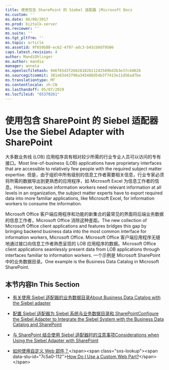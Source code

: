 ```yaml
---
title: 使用包含 SharePoint 的 Siebel 适配器 |Microsoft Docs
ms.custom: ''
ms.date: 06/08/2017
ms.prod: biztalk-server
ms.reviewer: ''
ms.suite: ''
ms.tgt_pltfrm: ''
ms.topic: article
ms.assetid: 9f659b80-ec62-4797-adc3-b43cb0d79506
caps.latest.revision: 4
author: MandiOhlinger
ms.author: mandia
manager: anneta
ms.openlocfilehash: 946f65d3f26628182b11242589bd2b3e37c44026
ms.sourcegitcommit: 381e83d43796a345488d54b3f7413e11d56ad7be
ms.translationtype: MT
ms.contentlocale: zh-CN
ms.lasthandoff: 05/07/2019
ms.locfileid: "65370261"
---
```

# <a name="use-the-siebel-adapter-with-sharepoint"></a><span data-ttu-id="7c5a0-102">使用包含 SharePoint 的 Siebel 适配器</span><span class="sxs-lookup"><span data-stu-id="7c5a0-102">Use the Siebel Adapter with SharePoint</span></span>
<span data-ttu-id="7c5a0-103">大多数业务线 (LOB) 应用程序具有相对较少所需的行业专业人员可以访问的专有接口。</span><span class="sxs-lookup"><span data-stu-id="7c5a0-103">Most line-of-business (LOB) applications have proprietary interfaces that are accessible to relatively few people with the required subject matter expertise.</span></span> <span data-ttu-id="7c5a0-104">但是，由于组织中所有级别的信息工作者需要相关信息，行业专家必须将所需的数据导出到更熟悉的应用程序，如 Microsoft Excel 为信息工作者的信息。</span><span class="sxs-lookup"><span data-stu-id="7c5a0-104">However, because information workers need relevant information at all levels in an organization, the subject matter experts have to export required data into more familiar applications, like Microsoft Excel, for information workers to consume the information.</span></span>  
  
 <span data-ttu-id="7c5a0-105">Microsoft Office 客户端应用程序和功能的新集合的最常见的界面将后端业务数据的信息工作者，Microsoft Office 消除这种差距。</span><span class="sxs-lookup"><span data-stu-id="7c5a0-105">The new collection of Microsoft Office client applications and features bridges this gap by bringing backend business data into the most common interface for information workers, Microsoft Office.</span></span> <span data-ttu-id="7c5a0-106">Microsoft Office 客户端应用程序无缝地通过接口向信息工作者熟悉呈现的 LOB 应用程序的数据。</span><span class="sxs-lookup"><span data-stu-id="7c5a0-106">Microsoft Office client applications seamlessly present data from LOB applications through interfaces familiar to information workers.</span></span> <span data-ttu-id="7c5a0-107">一个示例是 Microsoft SharePoint 中的业务数据目录。</span><span class="sxs-lookup"><span data-stu-id="7c5a0-107">One example is the Business Data Catalog in Microsoft  SharePoint.</span></span>  
  
## <a name="in-this-section"></a><span data-ttu-id="7c5a0-108">本节内容</span><span class="sxs-lookup"><span data-stu-id="7c5a0-108">In This Section</span></span>  
  
-   [<span data-ttu-id="7c5a0-109">有关使用 Siebel 适配器的业务数据目录</span><span class="sxs-lookup"><span data-stu-id="7c5a0-109">About Business Data Catalog with the Siebel adapter</span></span>](../../adapters-and-accelerators/adapter-siebel/about-business-data-catalog-with-the-siebel-adapter.md)  
  
-   [<span data-ttu-id="7c5a0-110">配置 Siebel 适配器为 Siebel 系统与业务数据目录和 SharePoint</span><span class="sxs-lookup"><span data-stu-id="7c5a0-110">Configure the Siebel Adapter to Integrate the Siebel System with the Business Data Catalog and SharePoint</span></span>](../../adapters-and-accelerators/adapter-siebel/configure-the-siebel-adapter-to-use-the-business-data-catalog-in-sharepoint.md)  
  
-   [<span data-ttu-id="7c5a0-111">与 SharePoint 结合使用 Siebel 适配器时的注意事项</span><span class="sxs-lookup"><span data-stu-id="7c5a0-111">Considerations when Using the Siebel Adapter with SharePoint</span></span>](../../adapters-and-accelerators/adapter-siebel/considerations-when-using-the-siebel-adapter-with-sharepoint.md)  
  
-   <span data-ttu-id="7c5a0-112">[如何使用自定义 Web 部件？](https://msdn.microsoft.com/library/dd450993(v=bts.10).aspx)</span><span class="sxs-lookup"><span data-stu-id="7c5a0-112">[How Do I Use a Custom Web Part?](https://msdn.microsoft.com/library/dd450993(v=bts.10).aspx)</span></span>
